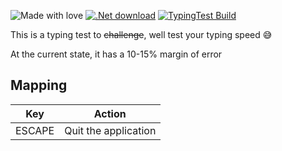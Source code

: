![Made with love](https://img.shields.io/static/v1?label=Made%20with&message=%E2%99%A5&color=red&style=flat-square)
[![.Net download](https://img.shields.io/badge/dynamic/xml?color=%23512bd4&label=target&query=%2F%2FTargetFramework%5B1%5D&url=https%3A%2F%2Fraw.githubusercontent.com%2FStanlsSlav%2FTypingTest%2Fmaster%2FTypingTest.csproj&logo=.net&style=flat-square)](https://dotnet.microsoft.com/download)
[![TypingTest Build](https://github.com/StanlsSlav/TypingTest/actions/workflows/main.yml/badge.svg)](https://github.com/StanlsSlav/TypingTest/actions/workflows/main.yml)

This is a typing test to <s>challenge</s>, well test your typing speed 😅

At the current state, it has a 10-15% margin of error

## Mapping
| Key | Action |
| :--: | :--: |
| ESCAPE | Quit the application |
